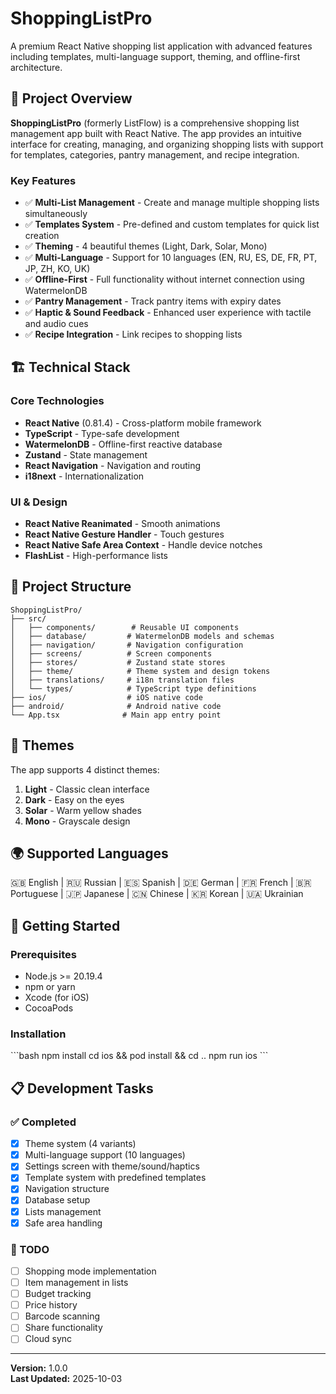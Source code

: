 # ShoppingListPro

A premium React Native shopping list application with advanced features including templates, multi-language support, theming, and offline-first architecture.

## 📱 Project Overview

**ShoppingListPro** (formerly ListFlow) is a comprehensive shopping list management app built with React Native. The app provides an intuitive interface for creating, managing, and organizing shopping lists with support for templates, categories, pantry management, and recipe integration.

### Key Features

- ✅ **Multi-List Management** - Create and manage multiple shopping lists simultaneously
- ✅ **Templates System** - Pre-defined and custom templates for quick list creation
- ✅ **Theming** - 4 beautiful themes (Light, Dark, Solar, Mono)
- ✅ **Multi-Language** - Support for 10 languages (EN, RU, ES, DE, FR, PT, JP, ZH, KO, UK)
- ✅ **Offline-First** - Full functionality without internet connection using WatermelonDB
- ✅ **Pantry Management** - Track pantry items with expiry dates
- ✅ **Haptic & Sound Feedback** - Enhanced user experience with tactile and audio cues
- ✅ **Recipe Integration** - Link recipes to shopping lists

## 🏗️ Technical Stack

### Core Technologies
- **React Native** (0.81.4) - Cross-platform mobile framework
- **TypeScript** - Type-safe development
- **WatermelonDB** - Offline-first reactive database
- **Zustand** - State management
- **React Navigation** - Navigation and routing
- **i18next** - Internationalization

### UI & Design
- **React Native Reanimated** - Smooth animations
- **React Native Gesture Handler** - Touch gestures
- **React Native Safe Area Context** - Handle device notches
- **FlashList** - High-performance lists

## 📂 Project Structure

```
ShoppingListPro/
├── src/
│   ├── components/        # Reusable UI components
│   ├── database/         # WatermelonDB models and schemas
│   ├── navigation/       # Navigation configuration
│   ├── screens/          # Screen components
│   ├── stores/           # Zustand state stores
│   ├── theme/            # Theme system and design tokens
│   ├── translations/     # i18n translation files
│   └── types/            # TypeScript type definitions
├── ios/                  # iOS native code
├── android/              # Android native code
└── App.tsx              # Main app entry point
```

## 🎨 Themes

The app supports 4 distinct themes:

1. **Light** - Classic clean interface
2. **Dark** - Easy on the eyes  
3. **Solar** - Warm yellow shades
4. **Mono** - Grayscale design

## 🌍 Supported Languages

🇬🇧 English | 🇷🇺 Russian | 🇪🇸 Spanish | 🇩🇪 German | 🇫🇷 French | 🇧🇷 Portuguese | 🇯🇵 Japanese | 🇨🇳 Chinese | 🇰🇷 Korean | 🇺🇦 Ukrainian

## 🚀 Getting Started

### Prerequisites
- Node.js >= 20.19.4
- npm or yarn
- Xcode (for iOS)
- CocoaPods

### Installation

\`\`\`bash
npm install
cd ios && pod install && cd ..
npm run ios
\`\`\`

## 📋 Development Tasks

### ✅ Completed
- [x] Theme system (4 variants)
- [x] Multi-language support (10 languages)
- [x] Settings screen with theme/sound/haptics
- [x] Template system with predefined templates
- [x] Navigation structure
- [x] Database setup
- [x] Lists management
- [x] Safe area handling

### 📝 TODO
- [ ] Shopping mode implementation
- [ ] Item management in lists
- [ ] Budget tracking
- [ ] Price history
- [ ] Barcode scanning
- [ ] Share functionality
- [ ] Cloud sync

---

**Version:** 1.0.0  
**Last Updated:** 2025-10-03
